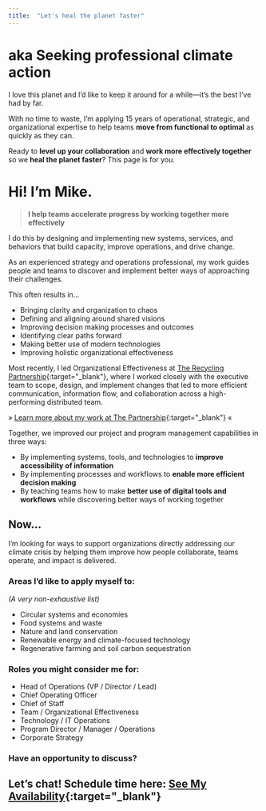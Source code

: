 ```yaml
---
title:  "Let's heal the planet faster"
---
```

# aka Seeking professional climate action

I love this planet and I’d like to keep it around for a while—it’s the best I’ve had by far.

With no time to waste, I’m applying 15 years of operational, strategic, and organizational expertise to help teams **move from functional to optimal** as quickly as they can.

Ready to **level up your collaboration** and **work more effectively together** so we **heal the planet faster**? This page is for you.

# Hi! I’m Mike.

> **I help teams accelerate progress by working together more effectively**
>

I do this by designing and implementing new systems, services, and behaviors that build capacity, improve operations, and drive change.

As an experienced strategy and operations professional, my work guides people and teams to discover and implement better ways of approaching their challenges.

This often results in…

- Bringing clarity and organization to chaos
- Defining and aligning around shared visions
- Improving decision making processes and outcomes
- Identifying clear paths forward
- Making better use of modern technologies
- Improving holistic organizational effectiveness

Most recently, I led Organizational Effectiveness at [The Recycling Partnership](https://recyclingpartnership.org){:target="_blank"}, where I worked closely with the executive team to scope, design, and implement changes that led to more efficient communication, information flow, and collaboration across a high-performing distributed team.

» [Learn more about my work at The Partnership](https://www.notion.so/A-Glimpse-Of-My-Work-23aaf25ce21f43a9b9a7341a7b070c61){:target="_blank"} «

Together, we improved our project and program management capabilities in three ways:

- By implementing systems, tools, and technologies to **improve accessibility of information**
- By implementing processes and workflows to **enable more efficient decision making**
- By teaching teams how to make **better use of digital tools and workflows** while discovering better ways of working together

## Now…

I’m looking for ways to support organizations directly addressing our climate crisis by helping them improve how people collaborate, teams operate, and impact is delivered.

### Areas I’d like to apply myself to:

*(A very non-exhaustive list)*

- Circular systems and economies
- Food systems and waste
- Nature and land conservation
- Renewable energy and climate-focused technology
- Regenerative farming and soil carbon sequestration

### Roles you might consider me for:

- Head of Operations (VP / Director / Lead)
- Chief Operating Officer
- Chief of Staff
- Team / Organizational Effectiveness
- Technology / IT Operations
- Program Director / Manager / Operations
- Corporate Strategy

### Have an opportunity to discuss?
**Let’s chat!** Schedule time here:
[See My Availability](https://calendly.com/tannenbaum/climate-intro){:target="_blank"}
---
